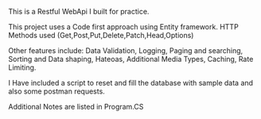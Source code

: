This is a Restful WebApi I built for practice.

This project uses a Code first approach using Entity framework.
HTTP Methods used (Get,Post,Put,Delete,Patch,Head,Options)

Other features include:
Data Validation,
Logging,
Paging and searching,
Sorting and Data shaping,
Hateoas,
Additional Media Types,
Caching,
Rate Limiting.


I Have included a script to reset and fill the database with sample data and also some postman requests.

Additional Notes are listed in Program.CS
